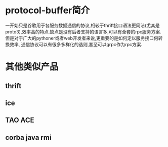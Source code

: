
# protocol-buffer简介 #

一开始只是谷歌用于各服务数据通信的协议,相较于thrift接口语法更简洁(尤其是proto3),效率高的特点.缺点是没有后者支持的语言多,可以有全套的rpc服务方案. 但是对于广大的pythoner或者web开发者来说,更重要的是如何定以服务接口何转换效率, 通信协议可以有很多多样化的选则,甚至可以grpc作为rpc方案.

# 其他类似产品 #

## thrift ##

## ice ##

## TAO ACE ##

## corba java rmi ##

